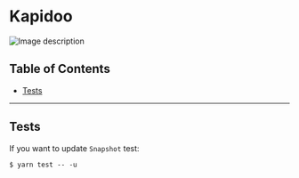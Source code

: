 # Kapidoo

![Image description](https://travis-ci.com/BayCem/Kapidoo.svg?token=pMpFXycuG4a3Z6jyPQPp&branch=master)

## Table of Contents

- [Tests](#tests)

---

## Tests

If you want to update `Snapshot` test:

```shell
$ yarn test -- -u
```
